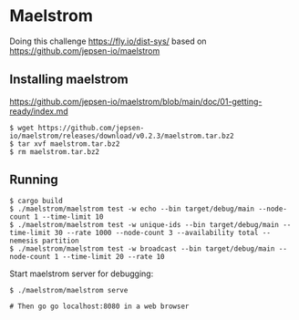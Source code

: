 # Maelstrom

Doing this challenge <https://fly.io/dist-sys/> based on <https://github.com/jepsen-io/maelstrom>

## Installing maelstrom

<https://github.com/jepsen-io/maelstrom/blob/main/doc/01-getting-ready/index.md>

```
$ wget https://github.com/jepsen-io/maelstrom/releases/download/v0.2.3/maelstrom.tar.bz2
$ tar xvf maelstrom.tar.bz2
$ rm maelstrom.tar.bz2
```

## Running

```
$ cargo build
$ ./maelstrom/maelstrom test -w echo --bin target/debug/main --node-count 1 --time-limit 10
$ ./maelstrom/maelstrom test -w unique-ids --bin target/debug/main --time-limit 30 --rate 1000 --node-count 3 --availability total --nemesis partition
$ ./maelstrom/maelstrom test -w broadcast --bin target/debug/main --node-count 1 --time-limit 20 --rate 10
```

Start maelstrom server for debugging:

```
$ ./maelstrom/maelstrom serve

# Then go go localhost:8080 in a web browser
```
